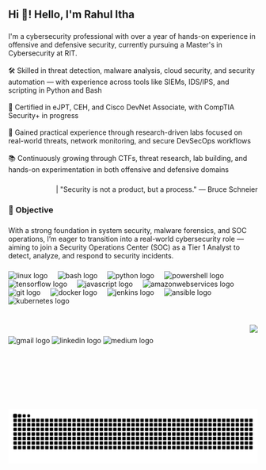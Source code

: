 <h2 align="left">Hi 👋! Hello, I'm Rahul Itha</h2>

###

<p align="left">I'm a cybersecurity professional with over a year of hands-on experience in offensive and defensive security, currently pursuing a Master's in Cybersecurity at RIT.<br><br>🛠️ Skilled in threat detection, malware analysis, cloud security, and security automation — with experience across tools like SIEMs, IDS/IPS, and scripting in Python and Bash<br><br>📜 Certified in eJPT, CEH, and Cisco DevNet Associate, with CompTIA Security+ in progress<br><br>🧪 Gained practical experience through research-driven labs focused on real-world threats, network monitoring, and secure DevSecOps workflows<br><br>📚 Continuously growing through CTFs, threat research, lab building, and hands-on experimentation in both offensive and defensive domains</p>

###

<p align="right">|  "Security is not a product, but a process." — Bruce Schneier</p>

###

<h3 align="left">🎯 Objective</h3>

###

<p align="left">With a strong foundation in system security, malware forensics, and SOC operations, I’m eager to transition into a real-world cybersecurity role — aiming to join a Security Operations Center (SOC) as a Tier 1 Analyst to detect, analyze, and respond to security incidents.</p>

###

<div align="left">
  <img src="https://cdn.jsdelivr.net/gh/devicons/devicon/icons/linux/linux-original.svg" height="30" alt="linux logo"  />
  <img width="12" />
  <img src="https://cdn.simpleicons.org/gnubash/4EAA25" height="30" alt="bash logo"  />
  <img width="12" />
  <img src="https://cdn.jsdelivr.net/gh/devicons/devicon/icons/python/python-original.svg" height="30" alt="python logo"  />
  <img width="12" />
  <img src="https://skillicons.dev/icons?i=powershell" height="30" alt="powershell logo"  />
  <img width="12" />
  <img src="https://cdn.jsdelivr.net/gh/devicons/devicon/icons/tensorflow/tensorflow-original.svg" height="30" alt="tensorflow logo"  />
  <img width="12" />
  <img src="https://skillicons.dev/icons?i=js" height="30" alt="javascript logo"  />
  <img width="12" />
  <img src="https://skillicons.dev/icons?i=aws" height="30" alt="amazonwebservices logo"  />
  <img width="12" />
  <img src="https://cdn.jsdelivr.net/gh/devicons/devicon/icons/git/git-original.svg" height="30" alt="git logo"  />
  <img width="12" />
  <img src="https://cdn.jsdelivr.net/gh/devicons/devicon/icons/docker/docker-original.svg" height="30" alt="docker logo"  />
  <img width="12" />
  <img src="https://skillicons.dev/icons?i=jenkins" height="30" alt="jenkins logo"  />
  <img width="12" />
  <img src="https://cdn.jsdelivr.net/gh/devicons/devicon/icons/ansible/ansible-original.svg" height="30" alt="ansible logo"  />
  <img width="12" />
  <img src="https://skillicons.dev/icons?i=kubernetes" height="30" alt="kubernetes logo"  />
</div>

###

<br clear="both">

<img align="right" height="170" src="https://media1.giphy.com/media/v1.Y2lkPTc5MGI3NjExd2loNWUyZWI4ZWNpaWQ1N2p1ZDZqaGo1cWJqNnkzMzd0Nmp6MHBnYiZlcD12MV9pbnRlcm5hbF9naWZfYnlfaWQmY3Q9Zw/6yyIrL4JczqfmFRHCl/giphy.gif"  />

###

<div align="left">
  <img src="https://img.shields.io/static/v1?message=Gmail&logo=gmail&label=&color=D14836&logoColor=white&labelColor=&style=for-the-badge" height="35" alt="gmail logo"  />
  <img src="https://img.shields.io/static/v1?message=LinkedIn&logo=linkedin&label=&color=0077B5&logoColor=white&labelColor=&style=for-the-badge" height="35" alt="linkedin logo"  />
  <img src="https://img.shields.io/static/v1?message=Medium&logo=medium&label=&color=12100E&logoColor=white&labelColor=&style=for-the-badge" height="35" alt="medium logo"  />
</div>

###

<br clear="both">

<img src="https://raw.githubusercontent.com/rahul0x0510/rahul0x0510/output/snake.svg" alt="Snake animation" />

###
